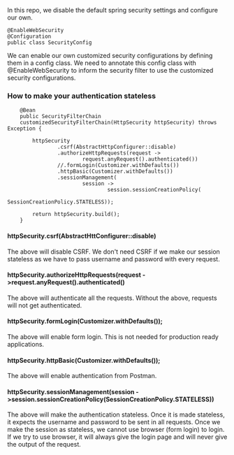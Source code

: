 In this repo, we disable the default spring security settings and configure our own. 

```declarative
@EnableWebSecurity
@Configuration
public class SecurityConfig
```
We can enable our own customized security configurations by defining them in a config class. We need to annotate this config class with @EnableWebSecurity to inform the security filter to use the customized security configurations.

### How to make your authentication stateless
```declarative
    @Bean
    public SecurityFilterChain
    customizedSecurityFilterChain(HttpSecurity httpSecurity) throws Exception {

        httpSecurity
                .csrf(AbstractHttpConfigurer::disable)
                .authorizeHttpRequests(request ->
                        request.anyRequest().authenticated())
                //.formLogin(Customizer.withDefaults())
                .httpBasic(Customizer.withDefaults())
                .sessionManagement(
                        session ->
                                session.sessionCreationPolicy(
                                        SessionCreationPolicy.STATELESS));

        return httpSecurity.build();
    }
```

#### httpSecurity.csrf(AbstractHttConfigurer::disable)
The above will disable CSRF. We don't need CSRF if we make our session
stateless as we have to pass username and password with every request.

#### httpSecurity.authorizeHttpRequests(request ->request.anyRequest().authenticated()
The above will authenticate all the requests. Without the above,
requests will not get authenticated.

#### httpSecurity.formLogin(Customizer.withDefaults());
The above will enable form login. This is not needed for production
ready applications.

#### httpSecurity.httpBasic(Customizer.withDefaults());
The above will enable authentication from Postman.

#### httpSecurity.sessionManagement(session ->session.sessionCreationPolicy(SessionCreationPolicy.STATELESS))
The above will make the authentication stateless. Once it is made
stateless, it expects the username and password to be sent in all
requests. Once we make the session as stateless, we cannot use
browser (form login) to login. If we try to use browser, it will
always give the login page and will never give the output of the
request.
